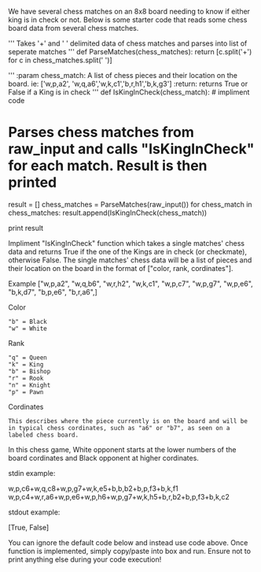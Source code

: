 We have several chess matches on an 8x8 board needing to know if either king is in check or not. Below is some starter code that reads some chess board data from several chess matches.

'''
Takes '+' and ' ' delimited data of chess matches and parses into list of seperate matches
''' 
def ParseMatches(chess_matches):
    return [c.split('+') for c in chess_matches.split(' ')]

'''
:param chess_match: A list of chess pieces and their location on the board. ie: ['w,p,a2', 'w,q,a6','w,k,c1','b,r,h1','b,k,g3']
:return: returns True or False if a King is in check
'''
def IsKingInCheck(chess_match):
    # impliment code

# Parses chess matches from raw_input and calls "IsKingInCheck" for each match. Result is then printed
result = []
chess_matches = ParseMatches(raw_input())
for chess_match in chess_matches:
    result.append(IsKingInCheck(chess_match))
    
print result

Impliment "IsKingInCheck" function which takes a single matches' chess data and returns True if the one of the Kings are in check (or checkmate), otherwise False. The single matches' chess data will be a list of pieces and their location on the board in the format of ["color, rank, cordinates"].

Example ["w,p,a2", "w,q,b6", "w,r,h2", "w,k,c1", "w,p,c7", "w,p,g7", "w,p,e6", "b,k,d7", "b,p,e6", "b,r,a6",]

Color

    "b" = Black
    "w" = White

Rank

    "q" = Queen
    "k" = King
    "b" = Bishop
    "r" = Rook
    "n" = Knight
    "p" = Pawn

Cordinates

    This describes where the piece currently is on the board and will be in typical chess cordinates, such as "a6" or "b7", as seen on a labeled chess board.

In this chess game, White opponent starts at the lower numbers of the board cordinates and Black opponent at higher cordinates.

stdin example:

w,p,c6+w,q,c8+w,p,g7+w,k,e5+b,b,b2+b,p,f3+b,k,f1
w,p,c4+w,r,a6+w,p,e6+w,p,h6+w,p,g7+w,k,h5+b,r,b2+b,p,f3+b,k,c2

stdout example:

[True, False]

You can ignore the default code below and instead use code above. Once function is implemented, simply copy/paste into box and run. Ensure not to print anything else during your code execution!
